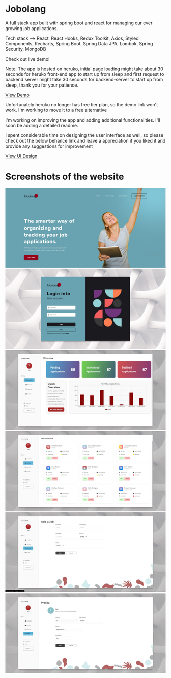 <h1>Jobolang </h1>
  
<p>A full stack app built with spring boot and react for managing our ever growing job applications. </p>
  
 <p>
Tech stack -–> React, React Hooks, Redux Toolkit, Axios, Styled Components, Recharts, Spring Boot, Spring Data JPA, Lombok, Spring Security, MongoDB
</p>
 
<p>Check out live demo!</p>
<p> Note: The app is hosted on heruko, initial page loading might take about 30 seconds for heruko front-end app to start up from sleep and first request to backend server might take 30 seconds for backend-server to start up from sleep, thank you for your patience.</p>
<a href="https://jobolang.herokuapp.com/" target=”_blank”>View Demo</a>
<p>Unfortunately heroku no longer has free tier plan, so the demo link won't work. I'm working to move it to a free alternative</p>
<p></p>
<p></p>
<p>I'm working on improving the app and adding additional functionalities. I'll soon be adding a detailed readme. </p>
 
<p>I spent considerable time on designing the user interface as well, so please check out the below behance link and leave a appreciation if you liked it and provide any suggestions for improvement</p>
<a href="https://www.behance.net/gallery/143349711/Jobolang-Application-Landing-Page" target=”_blank”>View UI Design</a>
 
 </br>
 <h1>
 Screenshots of the website
 </h1>
 <img src="./screenshots/image-1.jpg" alt="Image didn't load ! Right click and open image in new tab">
 <img src="./screenshots/image-2.jpg"  alt="Image didn't load ! Right click and open image in new tab">
 <img src="./screenshots/image-3.jpg"  alt="Image didn't load ! Right click and open image in new tab">
 <img src="./screenshots/image-4.jpg"  alt="Image didn't load ! Right click and open image in new tab">
 <img src="./screenshots/image-5.jpg"  alt="Image didn't load ! Right click and open image in new tab">
 <img src="./screenshots/image-6.jpg"  alt="Image didn't load ! Right click and open image in new tab">
